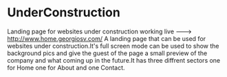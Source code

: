 # UnderConstruction
Landing page for websites under construction
working live ---> http://www.home.georgiosv.com/
A landing page that can be used for websites under construction.It's full screen mode can be
used to show the background pics and give the guest of the page a small preview of the company 
and what coming up in the future.It has three diffrent sectors one for Home one for About and one 
Contact.
